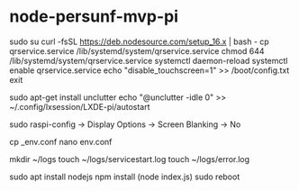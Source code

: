 # node-persunf-mvp-pi

sudo su
curl -fsSL https://deb.nodesource.com/setup_16.x | bash -
cp qrservice.service /lib/systemd/system/qrservice.service
chmod 644 /lib/systemd/system/qrservice.service
systemctl daemon-reload
systemctl enable qrservice.service
echo "disable_touchscreen=1" >> /boot/config.txt
exit


sudo apt-get install unclutter
echo "@unclutter -idle 0" >> ~/.config/lxsession/LXDE-pi/autostart

sudo raspi-config
-> Display Options -> Screen Blanking -> No

cp _env.conf
nano env.conf

mkdir ~/logs
touch ~/logs/servicestart.log
touch ~/logs/error.log

sudo apt install nodejs
npm install
(node index.js)
sudo reboot
